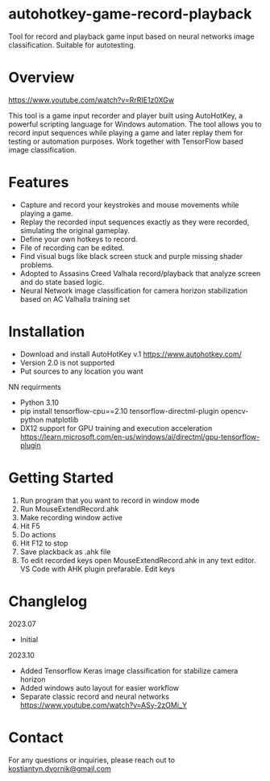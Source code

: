 # autohotkey-game-record-playback
Tool for record and playback game input based on neural networks image classification. Suitable for autotesting.

# Overview
https://www.youtube.com/watch?v=RrRIE1z0XGw

This tool is a game input recorder and player built using AutoHotKey, a powerful scripting language for Windows automation. The tool allows you to record input sequences while playing a game and later replay them for testing or automation purposes. Work together with TensorFlow based image classification.

# Features
- Capture and record your keystrokes and mouse movements while playing a game.
- Replay the recorded input sequences exactly as they were recorded, simulating the original gameplay.
- Define your own hotkeys to record.
- File of recording can be edited.
- Find visual bugs like black screen stuck and purple missing shader problems.
- Adopted to Assasins Creed Valhala record/playback that analyze screen and do state based logic.
- Neural Network image classification for camera horizon stabilization based on AC Valhalla training set

# Installation
- Download and install AutoHotKey v.1 https://www.autohotkey.com/
- Version 2.0 is not supported
- Put sources to any location you want

NN requirments
- Python 3.10
- pip install tensorflow-cpu==2.10 tensorflow-directml-plugin opencv-python matplotlib
- DX12 support for GPU training and execution acceleration
https://learn.microsoft.com/en-us/windows/ai/directml/gpu-tensorflow-plugin

# Getting Started
1. Run program that you want to record in window mode
1. Run MouseExtendRecord.ahk
1. Make recording window active
1. Hit F5
1. Do actions
1. Hit F12 to stop
1. Save plackback as .ahk file
1. To edit recorded keys open MouseExtendRecord.ahk in any text editor. VS Code with AHK plugin prefarable. Edit keys

# Changlelog
2023.07 
- Initial

2023.10
- Added Tensorflow Keras image classification for stabilize camera horizon
- Added windows auto layout for easier workflow
- Separate classic record and neural networks 
https://www.youtube.com/watch?v=ASy-2zOMj_Y

# Contact
For any questions or inquiries, please reach out to kostiantyn.dvornik@gmail.com
